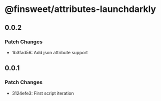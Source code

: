 # @finsweet/attributes-launchdarkly

## 0.0.2

### Patch Changes

- 1b3fad56: Add json attribute support

## 0.0.1

### Patch Changes

- 3124efe3: First script iteration
